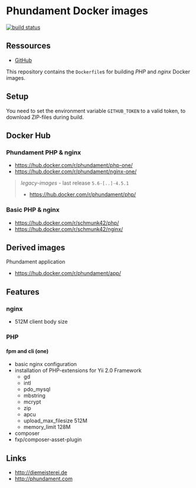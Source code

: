 Phundament Docker images
========================

[![build status](https://git.hrzg.de/phundament/docker-images/badges/master/build.svg)](https://git.hrzg.de/phundament/docker-images/builds?scope=all)

Ressources
----------

- [GitHub](https://github.com/phundament/docker-images)

This repository contains the `Dockerfile`s for building *PHP* and *nginx* Docker images.


Setup
-----

You need to set the environment variable `GITHUB_TOKEN` to a valid token, to download ZIP-files during build.


Docker Hub
----------

### Phundament PHP & nginx 

- https://hub.docker.com/r/phundament/php-one/
- https://hub.docker.com/r/phundament/nginx-one/

> *legacy-images* - last release `5.6-[..]-4.5.1`
>
> - https://hub.docker.com/r/phundament/php/

### Basic PHP & nginx

- https://hub.docker.com/r/schmunk42/php/
- https://hub.docker.com/r/schmunk42/nginx/


Derived images
--------------

Phundament application

- https://hub.docker.com/r/phundament/app/ 


Features
--------

### nginx

- 512M client body size

### PHP

#### fpm and cli (one)

 - basic nginx configuration
 - installation of PHP-extensions for Yii 2.0 Framework
   - gd
   - intl
   - pdo_mysql
   - mbstring
   - mcrypt
   - zip
   - apcu
   - upload_max_filesize 512M
   - memory_limit 128M
 - composer
 - fxp/composer-asset-plugin


Links
-----

- http://diemeisterei.de
- http://phundament.com
